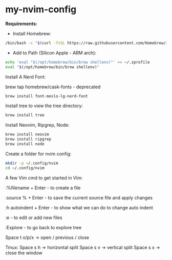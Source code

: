 # my-nvim-config

**Requirements:**
- Install Homebrew:

```bash
/bin/bash -c "$(curl -fsSL https://raw.githubusercontent.com/Homebrew/install/HEAD/install.sh)"
```

- Add to Path (Silicon Apple - ARM arch):

```bash
echo 'eval "$(/opt/homebrew/bin/brew shellenv)"' >> ~/.zprofile
eval "$(/opt/homebrew/bin/brew shellenv)"
```

Install A Nerd Font:

brew tap homebrew/cask-fonts - deprecated

```bash
brew install font-meslo-lg-nerd-font
```

Install tree to view the tree directory:

```bash
brew install tree
```

Install Neovim, Ripgrep, Node:

```bash
brew install neovim
brew install ripgrep
brew install node
```

Create a folder for nvim config:

```bash
mkdir -p ~/.config/nvim
cd ~/.config/nvim
```

A few Vim cmd to get started in Vim:

:%filename + Enter - to create a file

:source % + Enter - to save the current source file and apply changes

:h autoindent + Enter - to show what we can do to change auto indent 

:e <filename> - to edit or add new files

:Explore - to go back to explore tree

Space t o/p/x -> open / previous / close 

Tmux:
Space s h -> horizontal split
Space s v -> vertical split
Space s x -> close the window 
